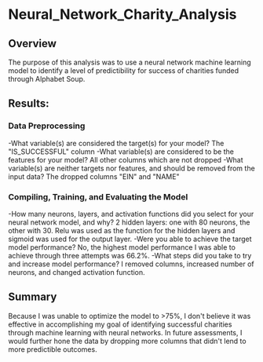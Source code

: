 # Neural_Network_Charity_Analysis

## Overview
The purpose of this analysis was to use a neural network machine learning model to identify a level of predictibility for success of charities funded through Alphabet Soup. 

## Results:
### Data Preprocessing
-What variable(s) are considered the target(s) for your model? The "IS_SUCCESSFUL" column
-What variable(s) are considered to be the features for your model? All other columns which are not dropped
-What variable(s) are neither targets nor features, and should be removed from the input data? The dropped columns "EIN" and "NAME"

### Compiling, Training, and Evaluating the Model
-How many neurons, layers, and activation functions did you select for your neural network model, and why? 2 hidden layers: one with 80 neurons, the other with 30. Relu was used as the function for the hidden layers and sigmoid was used for the output layer.
-Were you able to achieve the target model performance? No, the highest model performance I was able to achieve through three attempts was 66.2%.
-What steps did you take to try and increase model performance? I removed columns, increased number of neurons, and changed activation function.

## Summary
Because I was unable to optimize the model to >75%, I don't believe it was effective in accomplishing my goal of identifying successful charities through machine learning with neural networks. In future assessments, I would further hone the data by dropping more columns that didn't lend to more predictible outcomes. 
